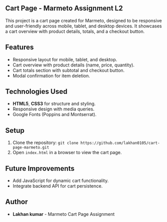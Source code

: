 ## Cart Page - Marmeto Assignment L2

This project is a cart page created for Marmeto, designed to be responsive and user-friendly across mobile, tablet, and desktop devices. It showcases a cart overview with product details, totals, and a checkout button.

## Features

- Responsive layout for mobile, tablet, and desktop.
- Cart overview with product details (name, price, quantity).
- Cart totals section with subtotal and checkout button.
- Modal confirmation for item deletion.

## Technologies Used

- **HTML5**, **CSS3** for structure and styling.
- Responsive design with media queries.
- Google Fonts (Poppins and Montserrat).

## Setup

1. Clone the repository:
   `git clone https://github.com/lakhan0105/cart-page-marmeto.git`
2. Open `index.html` in a browser to view the cart page.

## Future Improvements

- Add JavaScript for dynamic cart functionality.
- Integrate backend API for cart persistence.

## Author

- **Lakhan kumar** - Marmeto Cart Page Assignment
